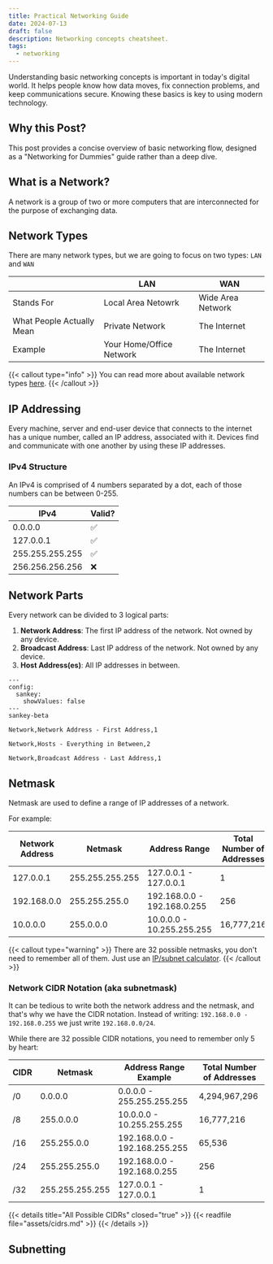 ```yaml
---
title: Practical Networking Guide
date: 2024-07-13
draft: false
description: Networking concepts cheatsheet.
tags:
  - networking
---
```


Understanding basic networking concepts is important in today's digital world. It helps people know how data moves, fix connection problems, and keep communications secure.
Knowing these basics is key to using modern technology.

## Why this Post?
This post provides a concise overview of basic networking flow, designed as a "Networking for Dummies" guide rather than a deep dive.

## What is a Network?
A network is a group of two or more computers that are interconnected for the purpose of exchanging data.

## Network Types
There are many network types, but we are going to focus on two types: `LAN` and `WAN`

| | LAN | WAN |
| ---  | --- | --- |
| Stands For | Local Area Netowrk | Wide Area Network |
| What People Actually Mean | Private Network | The Internet |
| Example | Your Home/Office Network | The Internet |

{{< callout type="info" >}}
You can read more about available network types [here](https://en.m.wikipedia.org/wiki/Computer_network#Geographic_scale).
{{< /callout >}}

## IP Addressing 
Every machine, server and end-user device that connects to the internet has a unique number, called an IP address, associated with it. Devices find and communicate with one another by using these IP addresses.

### IPv4 Structure
An IPv4 is comprised of 4 numbers separated by a dot, each of those numbers can be between 0-255.

| IPv4 | Valid? |
| --- | --- |
| 0.0.0.0 | :white_check_mark: |
| 127.0.0.1 | :white_check_mark: |
| 255.255.255.255 | :white_check_mark: |
| 256.256.256.256 | :x: |

## Network Parts
Every network can be divided to 3 logical parts:

1. **Network Address**: The first IP address of the network. Not owned by any device.
1. **Broadcast Address**: Last IP address of the network. Not owned by any device. 
1. **Host Address(es)**: All IP addresses in between.

```mermaid
---
config:
  sankey:
    showValues: false
---
sankey-beta

Network,Network Address - First Address,1

Network,Hosts - Everything in Between,2

Network,Broadcast Address - Last Address,1
```

## Netmask
Netmask are used to define a range of IP addresses of a network.

For example:

| Network Address | Netmask | Address Range | Total Number of Addresses |
| --- | --- | --- | --- |
| 127.0.0.1 | 255.255.255.255 | 127.0.0.1 - 127.0.0.1 | 1 |
| 192.168.0.0 | 255.255.255.0 | 192.168.0.0 - 192.168.0.255 | 256 |
| 10.0.0.0 | 255.0.0.0 | 10.0.0.0 - 10.255.255.255 | 16,777,216 |

{{< callout type="warning" >}}
There are 32 possible netmasks, you don't need to remember all of them.
Just use an [IP/subnet calculator](https://www.solarwinds.com/free-tools/advanced-subnet-calculator).
{{< /callout >}}

### Network CIDR Notation (aka subnetmask)
It can be tedious to write both the network address and the netmask, and that's why we have the CIDR notation.
Instead of writing: `192.168.0.0 - 192.168.0.255` we just write `192.168.0.0/24`.

While there are 32 possible CIDR notations, you need to remember only 5 by heart:

| CIDR | Netmask | Address Range Example | Total Number of Addresses |
| --- | --- | --- | --- |
| /0 | 0.0.0.0 | 0.0.0.0 - 255.255.255.255 | 4,294,967,296 |
| /8 | 255.0.0.0 | 10.0.0.0 - 10.255.255.255 | 16,777,216 |
| /16 | 255.255.0.0 | 192.168.0.0 - 192.168.255.255 | 65,536 |
| /24 | 255.255.255.0 | 192.168.0.0 - 192.168.0.255 | 256 |
| /32 | 255.255.255.255 | 127.0.0.1 - 127.0.0.1 | 1 |

{{< details title="All Possible CIDRs" closed="true" >}}
{{< readfile file="assets/cidrs.md" >}}
{{< /details >}}

## Subnetting


